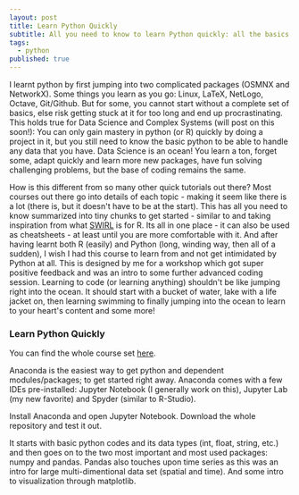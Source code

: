 ```yaml
---
layout: post
title: Learn Python Quickly
subtitle: All you need to know to learn Python quickly: all the basics.
tags:
  - python
published: true
---
```


I learnt python by first jumping into two complicated packages (OSMNX and NetworkX). Some things you learn as you go: Linux, LaTeX, NetLogo, Octave, Git/Github. But for some, you cannot start without a complete set of basics, else risk getting stuck at it for too long and end up procrastinating. This holds true for Data Science and Complex Systems (will post on this soon!): You can only gain mastery in python (or R) quickly by doing a project in it, but you still need to know the basic python to be able to handle any data that you have. Data Science is an ocean! You learn a ton, forget some, adapt quickly and learn more new packages, have fun solving challenging problems, but the base of coding remains the same.

How is this different from so many other quick tutorials out there? Most courses out there go into details of each topic - making it seem like there is a lot (there is, but it doesn't have to be at the start). This has all you need to know summarized into tiny chunks to get started - similar to and taking inspiration from what [SWIRL](https://swirlstats.com/) is for R. Its all in one place - it can also be used as cheatsheets - at least until you are more comfortable with it. And after having learnt both R (easily) and Python (long, winding way, then all of a sudden), I wish I had this course to learn from and not get intimidated by Python at all. This is designed by me for a workshop which got super positive feedback and was an intro to some further advanced coding session. Learning to code (or learning anything) shouldn't be like jumping right into the ocean. It should start with a bucket of water, lake with a life jacket on, then learning swimming to finally jumping into the ocean to learn to your heart's content and some more! 

### Learn Python Quickly

You can find the whole course set [here](https://github.com/SD-Suman/Learn-Python-Quickly). 

Anaconda is the easiest way to get python and dependent modules/packages; to get started right away. Anaconda comes with a few IDEs pre-installed: Jupyter Notebook (I generally work on this), Jupyter Lab (my new favorite) and Spyder (similar to R-Studio). 

Install Anaconda and open Jupyter Notebook. Download the whole repository and test it out.

It starts with basic python codes and its data types (int, float, string, etc.) and then goes on to the two most important and most used packages: numpy and pandas. Pandas also touches upon time series as this was an intro for large multi-dimentional data set (spatial and time). And some intro to visualization through matplotlib.
